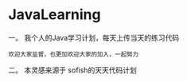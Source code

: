 ﻿# JavaLearning



一。
        我个人的Java学习计划，每天上传当天的练习代码
	
	欢迎大家监督，也更加欢迎大家的加入，一起努力

	
	
	
二。
        本灵感来源于 sofish的天天代码计划
